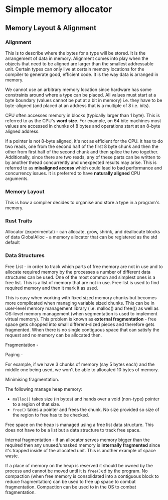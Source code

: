 # Simple memory allocator

## Memory Layout & Alignment

### Alignment

This is to describe where the bytes for a type will be stored. It is the arrangement of data in memory. Alignment comes into play when the objects that need to be aligned are larger than the smallest addressable unit. Certain types can only live at certain memory locations for the compiler to generate good, efficient code. It is the way data is arranged in memory.

We cannot use an arbitrary memory location since hardware has some constraints around where a type can be placed. All values must start at a byte boundary (values cannot be put at a bit in memory) i.e. they have to be byte-aligned (and placed at an address that is a multiple of 8 i.e. bits).

CPU often accesses memory in blocks (typically larger than 1 byte). This is referred to as the CPU's **word size**. For example, on 64 bite machines most values are accessed in chunks of 8 bytes and operations start at an 8-byte aligned address. 

If a pointer is not 8-byte aligned, it's not as efficient for the CPU. It has to do two reads, one from the second half of the first 8 byte chunk and then the other from first half of the second chunk and then splice the two together. Additionally, since there are two reads, any of these parts can be written to by another thread concurrently and unexpected results may arise. This is referred to as  **misaligned access** which could lead to bad performance and concurrency issues. It is preferred to have **naturally aligned** CPU arguments. 

### Memory Layout

This is how a compiler decides to organise and store a type in a program's memory. 

### Rust Traits

Allocator (experimental) - can allocate, grow, shrink, and deallocate blocks of data
GlobalAlloc - a memory allocator that can be registered as the std default 

### Data Structures

Free List - in order to track which parts of free memory are not in use and to allocate required memory by the processes a number of different data structures can be used. One of the most common and simplest ones is a free list. This is a list of memory that are not in use. Free list is used to find required memory and then it mark it as used.

This is easy when working with fixed sized memory chunks but becomes more complicated when managing variable sized chunks. This can be in user-level memory management library (i.e. malloc() and free()) as well as OS-level memory management (when segmentation is used to implement virtual memory). This problem is known as **external fragmentation** - free space gets chopped into small different-sized pieces and therefore gets fragmented. When there is no single contiguous space that can satisfy the request and no memory can be allocated then. 

Fragmentation - 

Paging - 

For example, if we have 3 chunks of memory (say 5 bytes each) and the middle one being used, we won't be able to allocated 10 bytes of memory.

Minimising fragmentation.

The following manage heap memory:

- `malloc()` takes size (in bytes) and hands over a void (non-type) pointer to a region of that size.
- `free()` takes a pointer and frees the chunk. No size provided so size of the region to free has to be checked.

Free space on the heap is managed using a free list data structure. This does not have to be a list but a data structure to track free space. 

Internal fragmentation - if an allocator serves memory bigger than the required then any unused/unasked memory is **internally fragmented** since it's trapped inside of the allocated unit. This is another example of space waste.

If a place of memory on the heap is reserved it should be owned by the process and cannot be moved until it is `free()`ed by the program. No compaction (when free memory is consolidated into a contiguous block to reduce fragmentation) can be used to free up space to combat fragmentation. Compaction can be used to in the OS to combat fragmentation. 

